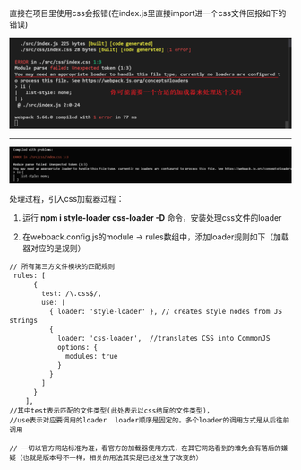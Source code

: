 直接在项目里使用css会报错(在index.js里直接import进一个css文件回报如下的错误)

![图片](./imgs/直接引入css文件报错（没有使用css加载器）.png)

------------------------------

![图片](./imgs/没有引入css加载器报错.png)


处理过程，引入css加载器过程：
1. 运行 **npm i style-loader css-loader -D** 命令，安装处理css文件的loader

2. 在webpack.config.js的module -> rules数组中，添加loader规则如下（加载器对应的是规则）
```
// 所有第三方文件模块的匹配规则
 rules: [
      {
        test: /\.css$/,
        use: [
          { loader: 'style-loader' }, // creates style nodes from JS strings
          {
            loader: 'css-loader',  //translates CSS into CommonJS
            options: {
              modules: true
            }
          }
        ]
      }
    ],
//其中test表示匹配的文件类型(此处表示以css结尾的文件类型)，
//use表示对应要调用的loader  loader顺序是固定的。多个loader的调用方式是从后往前调用

// 一切以官方网站标准为准，看官方的加载器使用方式，在其它网站看到的难免会有落后的嫌疑（也就是版本号不一样，相关的用法其实是已经发生了改变的）
```